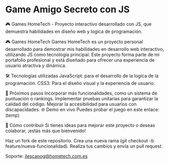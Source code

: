 <h1>Game Amigo Secreto con JS</h1>

🎮 Games HomeTech - Proyecto interactivo desarrollado con JS, que demuestra habilidades en diseño web y logica de programación.

🎮 Games HomeTech
Games HomeTech es un proyecto personal desarrollado para demostrar mis habilidades en desarrollo web interactivo, utilizando JS como tecnología principal. Este proyecto forma parte de mi portafolio profesional y está diseñado para ofrecer una experiencia de usuario atractiva y dinámica.


🛠️ Tecnologías utilizadas
JavaScript: para el desarrollo de la logica de la programación.
CSS3: Para el diseño visual y la experiencia de usuario.

🎯 Próximos pasos
Incorporar más funcionalidades, como un sistema de puntuación o rankings.
Implementar pruebas unitarias para garantizar la calidad del código.
Mejorar la accesibilidad para usuarios con discapacidades.
🌐 Demo en vivo
Puedes probar el juego en este enlace: (temp)

📝 Cómo contribuir
Si tienes ideas para mejorar este proyecto o deseas colaborar, ¡estás más que bienvenido!

Haz un fork de este repositorio.
Crea una nueva rama (git checkout -b feature/nueva-funcionalidad).
Realiza tus cambios y envía un pull request.

Soporte: jlescanog@hometech.com.es
